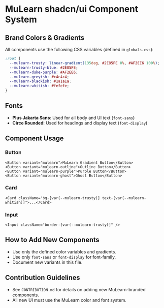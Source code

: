 # MuLearn shadcn/ui Component System

## Brand Colors & Gradients

All components use the following CSS variables (defined in `globals.css`):

```css
:root {
  --mulearn-trusty: linear-gradient(135deg, #2E85FE 0%, #AF2EE6 100%);
  --mulearn-trusty-blue: #2E85FE;
  --mulearn-duke-purple: #AF2EE6;
  --mulearn-greyish: #c4c4c4;
  --mulearn-blackish: #1a1a1a;
  --mulearn-whitish: #fefefe;
}
```

## Fonts

- **Plus Jakarta Sans**: Used for all body and UI text (`font-sans`)
- **Circe Rounded**: Used for headings and display text (`font-display`)

## Component Usage

### Button

```tsx
<Button variant="mulearn">MuLearn Gradient Button</Button>
<Button variant="mulearn-outline">Outline Button</Button>
<Button variant="mulearn-purple">Purple Button</Button>
<Button variant="mulearn-ghost">Ghost Button</Button>
```

### Card

```tsx
<Card className="bg-[var(--mulearn-trusty)] text-[var(--mulearn-whitish)]">...</Card>
```

### Input

```tsx
<Input className="border-[var(--mulearn-trusty)]" />
```

## How to Add New Components

- Use only the defined color variables and gradients.
- Use only `font-sans` or `font-display` for font-family.
- Document new variants in this file.

## Contribution Guidelines

- See `CONTRIBUTION.md` for details on adding new MuLearn-branded components.
- All new UI must use the MuLearn color and font system.
